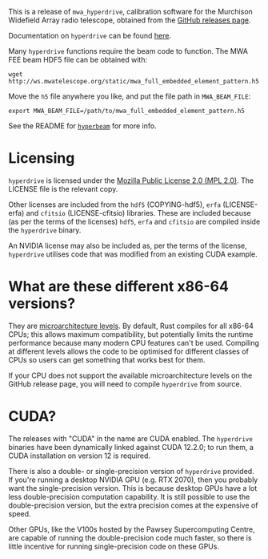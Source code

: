 This is a release of `mwa_hyperdrive`, calibration software for the Murchison
Widefield Array radio telescope, obtained from the [GitHub releases
page](https://github.com/MWATelescope/mwa_hyperdrive/releases).

Documentation on `hyperdrive` can be found
[here](https://mwatelescope.github.io/mwa_hyperdrive/index.html).

Many `hyperdrive` functions require the beam code to function. The MWA
FEE beam HDF5 file can be obtained with:

  `wget http://ws.mwatelescope.org/static/mwa_full_embedded_element_pattern.h5`

Move the `h5` file anywhere you like, and put the file path in `MWA_BEAM_FILE`:

  `export MWA_BEAM_FILE=/path/to/mwa_full_embedded_element_pattern.h5`

See the README for [`hyperbeam`](https://github.com/MWATelescope/mwa_hyperbeam)
for more info.

# Licensing

`hyperdrive` is licensed under the [Mozilla Public License 2.0 (MPL
2.0)](https://www.mozilla.org/en-US/MPL/2.0/). The LICENSE file is the relevant
copy.

Other licenses are included from the `hdf5` (COPYING-hdf5), `erfa`
(LICENSE-erfa) and `cfitsio` (LICENSE-cfitsio) libraries. These are included
because (as per the terms of the licenses) `hdf5`, `erfa` and `cfitsio` are
compiled inside the `hyperdrive` binary.

An NVIDIA license may also be included as, per the terms of the license,
`hyperdrive` utilises code that was modified from an existing CUDA example.

# What are these different x86-64 versions?

They are [microarchitecture
levels](https://en.wikipedia.org/wiki/X86-64#Microarchitecture_levels). By
default, Rust compiles for all x86-64 CPUs; this allows maximum compatibility,
but potentially limits the runtime performance because many modern CPU features
can't be used. Compiling at different levels allows the code to be optimised for
different classes of CPUs so users can get something that works best for them.

If your CPU does not support the available microarchitecture levels on the
GitHub release page, you will need to compile `hyperdrive` from source.

# CUDA?

The releases with "CUDA" in the name are CUDA enabled. The `hyperdrive` binaries
have been dynamically linked against CUDA 12.2.0; to run them, a CUDA
installation on version 12 is required.

There is also a double- or single-precision version of `hyperdrive` provided. If
you're running a desktop NVIDIA GPU (e.g. RTX 2070), then you probably want the
single-precision version. This is because desktop GPUs have a lot less
double-precision computation capability. It is still possible to use the
double-precision version, but the extra precision comes at the expensive of
speed.

Other GPUs, like the V100s hosted by the Pawsey Supercomputing Centre, are
capable of running the double-precision code much faster, so there is little
incentive for running single-precision code on these GPUs.
